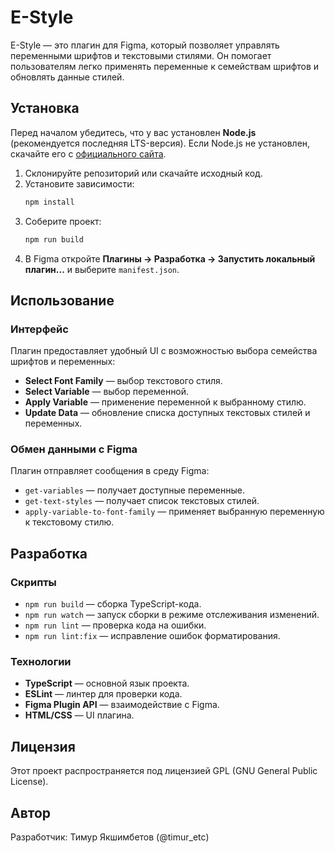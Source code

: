 # E-Style

E-Style — это плагин для Figma, который позволяет управлять переменными шрифтов и текстовыми стилями. Он помогает пользователям легко применять переменные к семействам шрифтов и обновлять данные стилей.

## Установка

Перед началом убедитесь, что у вас установлен **Node.js** (рекомендуется последняя LTS-версия). Если Node.js не установлен, скачайте его с [официального сайта](https://nodejs.org/).

1. Склонируйте репозиторий или скачайте исходный код.
2. Установите зависимости:
   ```sh
   npm install
   ```
3. Соберите проект:
   ```sh
   npm run build
   ```
4. В Figma откройте **Плагины → Разработка → Запустить локальный плагин…** и выберите `manifest.json`.

## Использование

### Интерфейс
Плагин предоставляет удобный UI с возможностью выбора семейства шрифтов и переменных:
- **Select Font Family** — выбор текстового стиля.
- **Select Variable** — выбор переменной.
- **Apply Variable** — применение переменной к выбранному стилю.
- **Update Data** — обновление списка доступных текстовых стилей и переменных.

### Обмен данными с Figma
Плагин отправляет сообщения в среду Figma:
- `get-variables` — получает доступные переменные.
- `get-text-styles` — получает список текстовых стилей.
- `apply-variable-to-font-family` — применяет выбранную переменную к текстовому стилю.

## Разработка

### Скрипты
- `npm run build` — сборка TypeScript-кода.
- `npm run watch` — запуск сборки в режиме отслеживания изменений.
- `npm run lint` — проверка кода на ошибки.
- `npm run lint:fix` — исправление ошибок форматирования.

### Технологии
- **TypeScript** — основной язык проекта.
- **ESLint** — линтер для проверки кода.
- **Figma Plugin API** — взаимодействие с Figma.
- **HTML/CSS** — UI плагина.

## Лицензия
Этот проект распространяется под лицензией GPL (GNU General Public License).

## Автор
Разработчик: Тимур Якшимбетов (@timur_etc)
